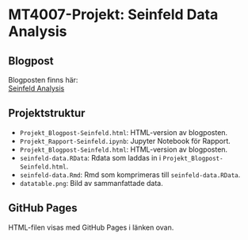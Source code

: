 # MT4007-Projekt: Seinfeld Data Analysis

## Blogpost
Blogposten finns här:  
[Seinfeld Analysis](https://sebastianbaarsen.github.io/su-mt4007/Project/Projekt_Blogpost-Seinfeld.html)
                    


## Projektstruktur
- `Projekt_Blogpost-Seinfeld.html`: HTML-version av blogposten.
- `Projekt_Rapport-Seinfeld.ipynb`: Jupyter Notebook för Rapport.
- `Projekt_Blogpost-Seinfeld.html`: HTML-version av blogposten.
- `seinfeld-data.RData`: Rdata som laddas in i `Projekt_Blogpost-Seinfeld.html`.
- `seinfeld-data.Rmd`: Rmd som komprimeras till `seinfeld-data.RData`.
- `datatable.png`: Bild av sammanfattade data.

## GitHub Pages
HTML-filen visas med GitHub Pages i länken ovan. 
